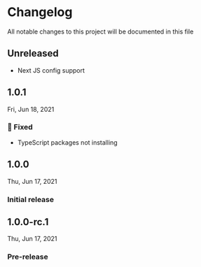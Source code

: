 # Changelog

All notable changes to this project will be documented in this file

## Unreleased

- Next JS config support

## 1.0.1

Fri, Jun 18, 2021

### 🐛 Fixed

- TypeScript packages not installing

## 1.0.0

Thu, Jun 17, 2021

### Initial release

## 1.0.0-rc.1

Thu, Jun 17, 2021

### Pre-release
